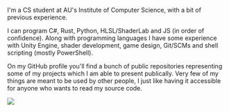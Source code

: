 

<div style="height: auto">
    <p>I'm a CS student at AU's Institute of Computer Science, with a bit of previous experience.</p>
        <p>I can program C#, Rust, Python, HLSL/ShaderLab and JS (in order of confidence). Along with programming languages I have some experience with Unity Engine, shader development, game design, Git/SCMs and shell scripting (mostly PowerShell).</p>
    <p>On my GitHub profile you'll find a bunch of public repositories representing some of my projects which I am able to present publically. Very few of my things are meant to be used by other people, I just like having it accessible for anyone who wants to read my source code.</p>
    <img src="https://github-readme-stats.vercel.app/api/top-langs?username=Mikkelens&exclude_repo=uni&hide=shaderlab&show_icons=true&locale=en&layout=compact&theme=github_dark&card_width=1000"/>
</div>
